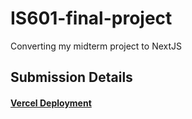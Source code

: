 # IS601-final-project
Converting my midterm project to NextJS

## Submission Details

#### [Vercel Deployment](https://is-601-midterm-redo.vercel.app/)
